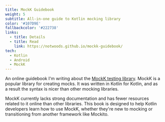 ```yaml
---
title: MockK Guidebook
weight: 5
subtitle: All-in-one guide to Kotlin mocking library
color: '#107D9E'
fallbackcolor: '#222738'
links:
  - title: Details
  - title: Read
    link: https://notwoods.github.io/mockk-guidebook/
tech:
  - Kotlin
  - Android
  - MockK
---
```


An online guidebook I'm writing about the [MockK testing library](https://mockk.io/). MockK is a popular library for creating mocks. It was written in Kotlin for Kotlin, and as a result the syntax is nicer than other mocking libraries.

MockK currently lacks strong documentation and has fewer resources related to it online than other libraries. This book is designed to help Kotlin developers learn how to use MockK, whether they're new to mocking or transitioning from another framework like Mockito.
